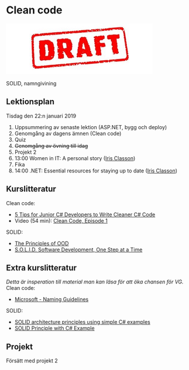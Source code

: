 # Clean code

![Draft](draft.jpg)

SOLID, namngivining

## Lektionsplan
Tisdag den 22:n januari 2019
1. Uppsummering av senaste lektion (ASP.NET, bygg och deploy)
2. Genomgång av dagens ämnen (Clean code)
3. Quiz
4. ~~Genomgång av övning till idag~~
5. Projekt 2
6. 13:00 Women in IT: A personal story ([Iris Classon](http://irisclasson.com/))
7. Fika
8. 14:00 .NET: Essential resources for staying up to date ([Iris Classon](https://twitter.com/irisclasson/))

## Kurslitteratur
Clean code:
* [5 Tips for Junior C# Developers to Write Cleaner C# Code](https://programmingwithmosh.com/csharp/5-tips-for-junior-c-developers-to-write-cleaner-c-code/)
* Video (54 min): [Clean Code, Episode 1](https://cleancoders.com/episode/clean-code-episode-1/show)

SOLID:
* [The Principles of OOD](http://butunclebob.com/ArticleS.UncleBob.PrinciplesOfOod)
* [S.O.L.I.D. Software Development, One Step at a Time](http://www.codemag.com/article/1001061)

## Extra kurslitteratur
*Detta är insperation till material man kan läsa för att öka chansen för VG.*
Clean code:
* [Microsoft - Naming Guidelines](https://docs.microsoft.com/en-us/dotnet/standard/design-guidelines/naming-guidelines)

SOLID:
* [SOLID architecture principles using simple C# examples](https://www.codeproject.com/Articles/703634/SOLID-architecture-principles-using-simple-Csharp)
* [SOLID Principle with C# Example](https://www.codeproject.com/Tips/1033646/SOLID-Principle-with-Csharp-Example)

## Projekt
Försätt med projekt 2
